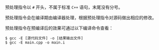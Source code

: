 预处理指令以 `#` 开头，不属于标准 `C++` 语句，末尾没有分号。

预处理指令会在编译期由编译器处理，根据预处理指令对源码做出相应的修改。

预处理指令在预编译后的效果可通过以下编译命令查看：

```console
$ gcc -E [源代码文件] -o [结果输出文件]
$ gcc -E main.cpp -o main.i
```
